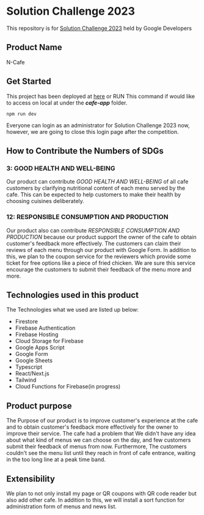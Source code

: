 # Solution Challenge 2023

This repository is for [Solution Challenge 2023](https://developers.google.com/community/gdsc-solution-challenge?hl=ja) held by Google Developers

## Product Name

N-Cafe

## Get Started

This project has been deployed at [here](https://gdsc-nu-sc2023.web.app)
or RUN This command if would like to access on local at under the **_cafe-app_** folder.

```
npm run dev
```

Everyone can login as an administrator for Solution Challenge 2023 now, however, we are going to close this login page after the competition.

## How to Contribute the Numbers of SDGs

### 3: GOOD HEALTH AND WELL-BEING

Our product can contribute _GOOD HEALTH AND WELL-BEING_ of all cafe customers by clarifying nutritional content of each menu served by the cafe. This can be expected to help customers to make their health by choosing cuisines deliberately.

### 12: RESPONSIBLE CONSUMPTION AND PRODUCTION

Our product also can contribute _RESPONSIBLE CONSUMPTION AND PRODUCTION_ because our product support the owner of the cafe to obtain customer's feedback more effectively.
The customers can claim their reviews of each menu through our product with Google Form. In addition to this, we plan to the coupon service for the reviewers which provide some ticket for free options like a piece of fried chicken. We are sure this service encourage the customers to submit their feedback of the menu more and more.

## Technologies used in this product

The Technologies what we used are listed up below:

- Firestore
- Firebase Authentication
- Firebase Hosting
- Cloud Storage for Firebase
- Google Apps Script
- Google Form
- Google Sheets
- Typescript
- React/Next.js
- Tailwind
- Cloud Functions for Firebase(in progress)

## Product purpose

The Purpose of our product is to improve customer's experience at the cafe and to obtain customer's feedback more effectively for the owner to improve their service.
The cafe had a problem that We didn't have any idea about what kind of menus we can choose on the day, and few customers submit their feedback of menus from now. Furthermore, The customers couldn't see the menu list until they reach in front of cafe entrance, waiting in the too long line at a peak time band.

## Extensibility

We plan to not only install my page or QR coupons with QR code reader but also add other cafe. In addition to this, we will install a sort function for administration form of menus and news list.

